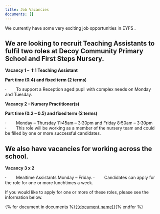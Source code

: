 ```yaml
---
title: Job Vacancies
documents: []
---
```

We currently have some very exciting job opportunities in EYFS .

## We are looking to recruit Teaching Assistants to fulfil two roles at Decoy Community Primary School and First Steps Nursery.

**Vacancy 1 –  1:1 Teaching Assistant**

**Part time (0.4) and fixed term (2 terms)**

<!--\\\[if !supportLists]-->·        <!--\\\[endif]-->To support a Reception aged pupil with complex needs on Monday and Tuesday.

**Vacancy 2 – Nursery Practitioner(s)**

**Part time (0.2 – 0.5) and fixed term (2 terms)**

<!--\\\[if !supportLists]-->·        <!--\\\[endif]-->Monday – Thursday 11:45am – 3:30pm and Friday 8:50am – 3:30pm

<!--\\\[if !supportLists]-->·        <!--\\\[endif]-->This role will be working as a member of the nursery team and could be filled by one or more successful candidates.

## We also have vacancies for working across the school.

**Vacancy 3 x 2**

<!--\\\[if !supportLists]-->·        <!--\\\[endif]-->Mealtime Assistants Monday – Friday.

<!--\\\[if !supportLists]-->·        <!--\\\[endif]-->Candidates can apply for the role for one or more lunchtimes a week.

If you would like to apply for one or more of these roles, please see the information below.

<!--EndFragment-->

<div class="content-grid">
{% for document in documents %}<a href="{{document.path}}">{{document.name}}</a>{% endfor %}
</div>